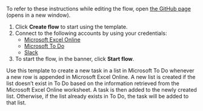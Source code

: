 To refer to these instructions while editing the flow, open [the GitHub page](https://github.com/ot4i/app-connect-templates/tree/master/resources/markdown/Create%20a%20task%20in%20a%20list%20in%20Microsoft%20To%20Do%20based%20on%20the%20information%20retrieved%20from%20Microsoft%20Excel%20Online_instructions.md) (opens in a new window).

1. Click **Create flow** to start using the template.
2. Connect to the following accounts by using your credentials:
   - [Microsoft Excel Online](https://www.ibm.com/docs/en/app-connect/containers_cd?topic=apps-microsoft-excel-online)
   - [Microsoft To Do](https://www.ibm.com/docs/en/app-connect/containers_cd?topic=apps-microsoft-to-do)
   - [Slack](https://www.ibm.com/docs/en/app-connect/containers_cd?topic=apps-slack)
3. To start the flow, in the banner, click **Start flow**.

Use this template to create a new task in a list in Microsoft To Do whenever a new row is appended in Microsoft Excel Online. A new list is created if the list doesn’t exist in To Do based on the information retrieved from the Microsoft Excel Online worksheet. A task is then added to the newly created list. Otherwise, if the list already exists in To Do, the task will be added to that list.




